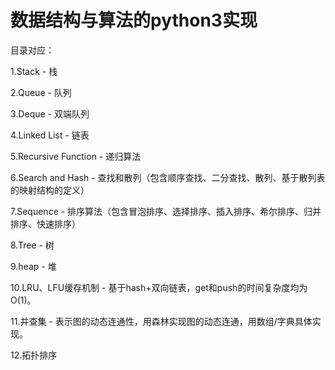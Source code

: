 # 数据结构与算法的python3实现

目录对应：

1.Stack - 栈

2.Queue - 队列

3.Deque - 双端队列

4.Linked List - 链表

5.Recursive Function - 递归算法

6.Search and Hash - 查找和散列（包含顺序查找、二分查找、散列、基于散列表的映射结构的定义）

7.Sequence - 排序算法（包含冒泡排序、选择排序、插入排序、希尔排序、归并排序、快速排序）

8.Tree - 树

9.heap - 堆

10.LRU、LFU缓存机制 - 基于hash+双向链表，get和push的时间复杂度均为O(1)。

11.并查集 - 表示图的动态连通性，用森林实现图的动态连通，用数组/字典具体实现。

12.拓扑排序
